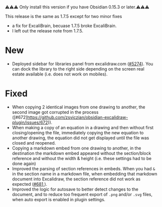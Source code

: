 ⚠⚠⚠ Only install this version if you have Obsidian 0.15.3 or later.⚠⚠⚠

This release is the same as 1.7.5 except for two minor fixes
- a fix for ExcaliBrain, becuase 1.7.5 broke ExcaliBrain.
- I left out the release note from 1.7.5.

# New
- Deployed sidebar for libraries panel from excalidraw.com ([#5274](https://github.com/excalidraw/excalidraw/pull/5274)). You can dock the library to the right side depending on the screen real estate available (i.e. does not work on mobiles).

# Fixed
- When copying 2 identical images from one drawing to another, the second image got corrupted in the process ([#672]https://github.com/zsviczian/obsidian-excalidraw-plugin/issues/672)).
- When making a copy of an equation in a drawing and then without first closing/opening the file, immediately copying the new equation to another drawing, the equation did not get displayed until the file was closed and reopened.
- Copying a markdown embed from one drawing to another, in the destination the markdown embed appeared without the section/block reference and without the width & height (i.e. these settings had to be done again)
- Improved the parsing of section references in embeds. When you had `&` in the section name in a markdown file, when embedding that markdown document into Excalidraw, the section reference did not work as expected ([#681 ](https://github.com/zsviczian/obsidian-excalidraw-plugin/issues/681)).
- Improved the logic for autosave to better detect changes to the document, and to reduce too frequent export of `.png` and/or `.svg` files, when auto export is enabled in plugin settings.
